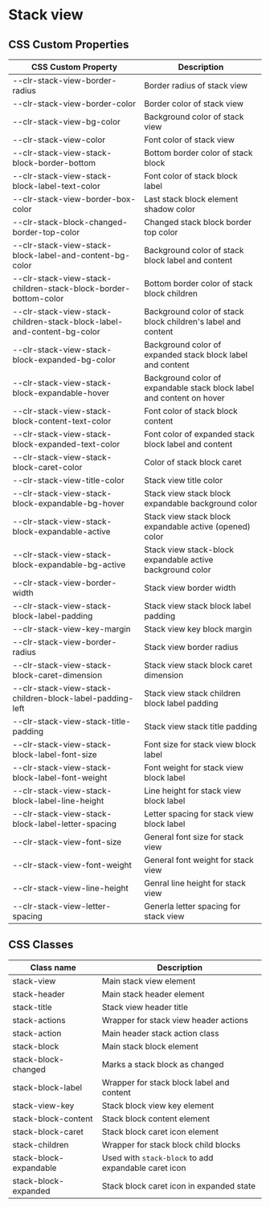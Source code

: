 # Stack view

## CSS Custom Properties

| CSS Custom Property                                                    | Description                                                           |
| ---------------------------------------------------------------------- | --------------------------------------------------------------------- |
| --clr-stack-view-border-radius                                         | Border radius of stack view                                           |
| --clr-stack-view-border-color                                          | Border color of stack view                                            |
| --clr-stack-view-bg-color                                              | Background color of stack view                                        |
| --clr-stack-view-color                                                 | Font color of stack view                                              |
| --clr-stack-view-stack-block-border-bottom                             | Bottom border color of stack block                                    |
| --clr-stack-view-stack-block-label-text-color                          | Font color of stack block label                                       |
| --clr-stack-view-border-box-color                                      | Last stack block element shadow color                                 |
| --clr-stack-block-changed-border-top-color                             | Changed stack block border top color                                  |
| --clr-stack-view-stack-block-label-and-content-bg-color                | Background color of stack block label and content                     |
| --clr-stack-view-stack-children-stack-block-border-bottom-color        | Bottom border color of stack block children                           |
| --clr-stack-view-stack-children-stack-block-label-and-content-bg-color | Background color of stack block children's label and content          |
| --clr-stack-view-stack-block-expanded-bg-color                         | Background color of expanded stack block label and content            |
| --clr-stack-view-stack-block-expandable-hover                          | Background color of expandable stack block label and content on hover |
| --clr-stack-view-stack-block-content-text-color                        | Font color of stack block content                                     |
| --clr-stack-view-stack-block-expanded-text-color                       | Font color of expanded stack block label and content                  |
| --clr-stack-view-stack-block-caret-color                               | Color of stack block caret                                            |
| --clr-stack-view-title-color                                           | Stack view title color                                                |
| --clr-stack-view-stack-block-expandable-bg-hover                       | Stack view stack block expandable background color                    |
| --clr-stack-view-stack-block-expandable-active                         | Stack view stack block expandable active (opened) color               |
| --clr-stack-view-stack-block-expandable-bg-active                      | Stack view stack-block expandable active background color             |
| --clr-stack-view-border-width                                          | Stack view border width                                               |
| --clr-stack-view-stack-block-label-padding                             | Stack view stack block label padding                                  |
| --clr-stack-view-key-margin                                            | Stack view key block margin                                           |
| --clr-stack-view-border-radius                                         | Stack view border radius                                              |
| --clr-stack-view-stack-block-caret-dimension                           | Stack view stack block caret dimension                                |
| --clr-stack-view-stack-children-block-label-padding-left               | Stack view stack children block label padding                         |
| --clr-stack-view-stack-title-padding                                   | Stack view stack title padding                                        |
| --clr-stack-view-stack-block-label-font-size                           | Font size for stack view block label                                  |
| --clr-stack-view-stack-block-label-font-weight                         | Font weight for stack view block label                                |
| --clr-stack-view-stack-block-label-line-height                         | Line height for stack view block label                                |
| --clr-stack-view-stack-block-label-letter-spacing                      | Letter spacing for stack view block label                             |
| --clr-stack-view-font-size                                             | General font size for stack view                                      |
| --clr-stack-view-font-weight                                           | General font weight for stack view                                    |
| --clr-stack-view-line-height                                           | Genral line height for stack view                                     |
| --clr-stack-view-letter-spacing                                        | Generla letter spacing for stack view                                 |

## CSS Classes

| Class name             | Description                                          |
| ---------------------- | ---------------------------------------------------- |
| stack-view             | Main stack view element                              |
| stack-header           | Main stack header element                            |
| stack-title            | Stack view header title                              |
| stack-actions          | Wrapper for stack view header actions                |
| stack-action           | Main header stack action class                       |
| stack-block            | Main stack block element                             |
| stack-block-changed    | Marks a stack block as changed                       |
| stack-block-label      | Wrapper for stack block label and content            |
| stack-view-key         | Stack block view key element                         |
| stack-block-content    | Stack block content element                          |
| stack-block-caret      | Stack block caret icon element                       |
| stack-children         | Wrapper for stack block child blocks                 |
| stack-block-expandable | Used with `stack-block` to add expandable caret icon |
| stack-block-expanded   | Stack block caret icon in expanded state             |
